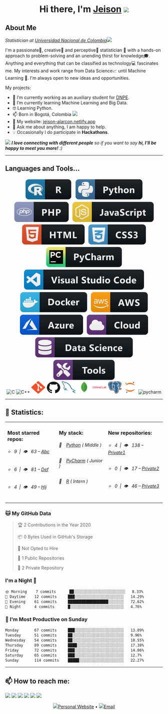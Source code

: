 <!--
**JeisonAlarcon/JeisonAlarcon** is a ✨ _special_ ✨ repository because its `README.md` (this file) appears on your GitHub profile.
https://github.com/anuraghazra/github-readme-stats
https://github.com/abhisheknaiidu/awesome-github-profile-readme#code-mode-
-->

<div align = "center">
  <h1> Hi there, I'm <a href = "https://jeison-alarcon.netlify.app">Jeison</a> <img src = "https://media.giphy.com/media/hvRJCLFzcasrR4ia7z/giphy.gif" width = "25px"> </h1>
</div>

## About Me

<p><em> Statistician at <a href="https://unal.edu.co">Universidad Nacional de Colombia</a><img src = "https://media.giphy.com/media/WUlplcMpOCEmTGBtBW/giphy.gif" width = "30"> 
</em></p>

I'm a passionate🥇, creative🎨 and perceptive🔭 statistician 🔧 with a hands-on approach to problem-solving and an unending thirst for knowledge🎓. Anything and everything that can be classified as technology💻 fascinates me. My interests and work range from Data Science📈 until Machine Learning 🤖. I'm always open to new ideas and opportunities.

My projects:

- 🔭 I’m currently working as an auxiliary student for [DNPE](http://planeacion.bogota.unal.edu.co).
- 🌱 I’m currently learning Machine Learning and Big Data.
- 🤓 Learning Python.
- 📫 Born in Bogotá, Colombia <img src="https://image.flaticon.com/icons/svg/197/197575.svg" width="13"/>
- 🔗 My website: [jeison-alarcon.netlify.app](https://jeison-alarcon.netlify.app)
- 💬 Ask me about anything, I am happy to help.
- :bulb: Occasionally I do participate in **Hackathons**.

<img src="https://media.giphy.com/media/LnQjpWaON8nhr21vNW/giphy.gif" width="60"> <em><b>I love connecting with different people</b> so if you want to say <b>hi, I'll be happy to meet you more!</b> :)</em>

___

## Languages and Tools...

<p align = "center">
  <!-- For more icons please follow  https://github.com/MikeCodesDotNET/ColoredBadges -->
  <img src = "https://github.com/MikeCodesDotNET/ColoredBadges/blob/master/svg/dev/languages/r.svg" alt = "R" style = "vertical-align:top; margin:4px">
  <img src = "https://github.com/MikeCodesDotNET/ColoredBadges/blob/master/svg/dev/languages/python.svg" alt = "Python" style = "vertical-align:top; margin:4px">
  
  <img src = "https://github.com/MikeCodesDotNET/ColoredBadges/blob/master/svg/dev/languages/php.svg" alt = "PHP" style = "vertical-align:top; margin:4px">
  <img src = "https://github.com/MikeCodesDotNET/ColoredBadges/blob/master/svg/dev/languages/js.svg" alt = "Js" style = "vertical-align:top; margin:4px">
  <img src = "https://github.com/MikeCodesDotNET/ColoredBadges/blob/master/svg/dev/languages/html.svg" alt = "HTML" style = "vertical-align:top; margin:4px">
  <img src = "https://github.com/MikeCodesDotNET/ColoredBadges/blob/master/svg/dev/languages/css3.svg" alt = "CSS" style = "vertical-align:top; margin:4px">
  
  <img src = "https://github.com/MikeCodesDotNET/ColoredBadges/blob/master/svg/dev/tools/jetbrains_pycharm.svg" alt = "PyCharm" style = "vertical-align:top; margin:4px">
  <img src = "https://github.com/MikeCodesDotNET/ColoredBadges/blob/master/svg/dev/tools/visualstudio_code.svg" alt = "vsc" style = "vertical-align:top; margin:4px">
  <img src = "https://github.com/MikeCodesDotNET/ColoredBadges/blob/master/svg/dev/tools/docker.svg" alt = "Docker" style = "vertical-align:top; margin:4px">
  
  <img src = "https://github.com/MikeCodesDotNET/ColoredBadges/blob/master/svg/dev/services/aws.svg" alt = "AWS" style = "vertical-align:top; margin:4px">
  <img src = "https://github.com/MikeCodesDotNET/ColoredBadges/blob/master/svg/dev/services/azure.svg" alt = "Azure" style = "vertical-align:top; margin:4px">
  
  <img src = "https://github.com/MikeCodesDotNET/ColoredBadges/blob/master/svg/dev/misc/cloud.svg" alt = "cloud" style = "vertical-align:top; margin:4px">
  <img src = "https://github.com/MikeCodesDotNET/ColoredBadges/blob/master/svg/dev/misc/datascience.svg" alt = "datascience" style = "vertical-align:top; margin:4px">
  <img src = "https://github.com/MikeCodesDotNET/ColoredBadges/blob/master/svg/dev/misc/tools.svg" alt = "tools" style = "vertical-align:top; margin:4px">
  
  <br>
  
  <img src = "https://devicons.github.io/devicon/devicon.git/icons/c/c-original.svg" alt = "C" width = "40" height = "40"/>
  <img src = "https://devicons.github.io/devicon/devicon.git/icons/cplusplus/cplusplus-original.svg" alt = "C++" width = "40" height = "40"/>
  
  <img src = "https://github.com/devicons/devicon/blob/master/icons/git/git-original.svg" alt = "git" width = "45" height = "40"/>
  <img src = "https://github.com/devicons/devicon/blob/master/icons/github/github-original.svg" alt = "github" width = "45" height = "40"/>
  
  <img src = "https://github.com/devicons/devicon/blob/master/icons/mysql/mysql-original.svg" alt="mysql" width = "45" height = "40"/>
  <img src = "https://github.com/devicons/devicon/blob/master/icons/mongodb/mongodb-original.svg" alt="mongodb" width = "45" height = "40"/>
  <img src = "https://github.com/devicons/devicon/blob/master/icons/oracle/oracle-original.svg" alt="oracle" width = "45" height = "40"/>
  <img src = "https://github.com/devicons/devicon/blob/master/icons/postgresql/postgresql-original.svg" alt="postgresql" width = "45" height = "40"/>
  
  <img src = "https://raw.githubusercontent.com/github/explore/80688e429a7d4ef2fca1e82350fe8e3517d3494d/topics/jupyter-notebook/jupyter-notebook.png" alt="ipynb" width = "45" height = "40"/>
  <img src = "https://devicons.github.io/devicon/devicon.git/icons/pycharm/pycharm-original.svg" alt="pycharm" width = "45" height = "40"/>
</p>

___

## 📝 Statistics:
<table>
  <tr>
    <td valign = "top">
      <h3>Most starred repos: </h3>
        <h6>⭐️&nbsp;&nbsp;&nbsp;9&nbsp;&nbsp;|&nbsp;&nbsp;👁&nbsp;&nbsp;&nbsp;63 – <a href = 'https://github.com/JeisonAlarcon/'>Abc</a></h6>
        <h6>⭐️&nbsp;&nbsp;&nbsp;6&nbsp;&nbsp;|&nbsp;&nbsp;👁&nbsp;&nbsp;&nbsp;81 – <a href = 'https://github.com/JeisonAlarcon/'>Def</a></h6>
        <h6>⭐️&nbsp;&nbsp;&nbsp;4&nbsp;&nbsp;|&nbsp;&nbsp;👁&nbsp;&nbsp;&nbsp;49 – <a href = 'https://github.com/JeisonAlarcon/'>Hij</a></h6>
    </td>
    <td valign = "top">
      <h3>My stack: </h3>
        <h6>📒&emsp;<a href = "https://github.com/JeisonAlarcon?tab=repositories&q=&type=&language=python">Python</a> ( Middle )</h6>
        <h6>📗&emsp;<a href = "https://github.com/JeisonAlarcon?tab=repositories&q=&type=&language=c%23">PyCharm</a> ( Junior )</h6>
        <h6>📘&emsp;<a href = "https://github.com/JeisonAlarcon?tab=repositories&q=&type=&language=r">R</a> ( Intern )</h6>
    </td>
    <td valign = "top">
      <h3>New repositories: </h3>
        <h6>⭐️&nbsp;&nbsp;&nbsp;4&nbsp;&nbsp;|&nbsp;&nbsp;👁&nbsp;&nbsp;&nbsp;138 – <a href = 'https://github.com/JeisonAlarcon/'>Private1</a></h6>
        <h6>⭐️&nbsp;&nbsp;&nbsp;0&nbsp;&nbsp;|&nbsp;&nbsp;👁&nbsp;&nbsp;&nbsp;17 – <a href = 'https://github.com/JeisonAlarcon/'>Private2</a></h6>
        <h6>⭐️&nbsp;&nbsp;&nbsp;0&nbsp;&nbsp;|&nbsp;&nbsp;👁&nbsp;&nbsp;&nbsp;46 – <a href = 'https://github.com/JeisonAlarcon/'>Private3</a></h6>
    </td>
  </tr>
</table>

### **🐱 My GitHub Data**

> 🏆 2 Contributions in the Year 2020
 > 
> 📦 0 Bytes Used in GitHub's Storage
 > 
> 🚫 Not Opted to Hire
 > 
> 📜 1 Public Repositories
 > 
> 🔑 2 Private Repository
 > 

### **I'm a Night 🦉**

```text
🌞 Morning    7 commits      ██░░░░░░░░░░░░░░░░░░░░░░░   8.33% 
🌆 Daytime    12 commits     ███░░░░░░░░░░░░░░░░░░░░░░   14.29% 
🌃 Evening    61 commits     ██████████████████░░░░░░░   72.62% 
🌙 Night      4 commits      █░░░░░░░░░░░░░░░░░░░░░░░░   4.76%

```
### 📅 **I'm Most Productive on Sunday**

```text
Monday       67 commits     ███░░░░░░░░░░░░░░░░░░░░░░   13.09% 
Tuesday      51 commits     ██░░░░░░░░░░░░░░░░░░░░░░░   9.96% 
Wednesday    54 commits     ██░░░░░░░░░░░░░░░░░░░░░░░   10.55% 
Thursday     89 commits     ████░░░░░░░░░░░░░░░░░░░░░   17.38% 
Friday       72 commits     ███░░░░░░░░░░░░░░░░░░░░░░   14.06% 
Saturday     65 commits     ███░░░░░░░░░░░░░░░░░░░░░░   12.7% 
Sunday       114 commits    █████░░░░░░░░░░░░░░░░░░░░   22.27%

```

___

## 📫 How to reach me:

[<img src = "https://github.com/sciencepal/sciencepal/blob/master/assets/discord-round.svg" width="3.5%"/>](https://discord.com)
[<img src = "https://img.icons8.com/color/48/000000/twitter.png" width="3.5%"/>](https://twitter.com)
[<img src = "https://img.icons8.com/color/48/000000/linkedin.png" width="3.5%"/>](https://www.linkedin.com)
[<img src = "https://img.icons8.com/fluent/48/000000/facebook-new.png" width="3.5%"/>](https://www.facebook.com)
[<img src = "https://img.icons8.com/fluent/48/000000/instagram-new.png" width="3.5%"/>](https://www.instagram.com)
<a href = "mailto:Jason05_ab@hotmail.com"> <img src="https://img.icons8.com/fluent/48/000000/gmail.png" width="3.5%"/> </a>

<p align = "center">
  <a href = "https://jeison-alarcon.netlify.app"><img src = "https://img.icons8.com/color/96/000000/internet.png" height = "16"/>Personal Website</a> •
  <a href = "mailto:Jason05_ab@hotmail.com"><img src = "https://img.icons8.com/color/96/000000/email.png" height = "16"/>Email</a>
</p>
